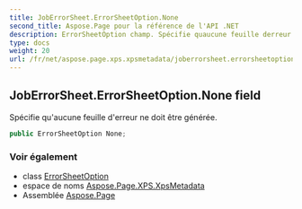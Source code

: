 ```yaml
---
title: JobErrorSheet.ErrorSheetOption.None
second_title: Aspose.Page pour la référence de l'API .NET
description: ErrorSheetOption champ. Spécifie quaucune feuille derreur ne doit être générée.
type: docs
weight: 20
url: /fr/net/aspose.page.xps.xpsmetadata/joberrorsheet.errorsheetoption/none/
---
```

## JobErrorSheet.ErrorSheetOption.None field

Spécifie qu'aucune feuille d'erreur ne doit être générée.

```csharp
public ErrorSheetOption None;
```

### Voir également

* class [ErrorSheetOption](../)
* espace de noms [Aspose.Page.XPS.XpsMetadata](../../joberrorsheet.errorsheetoption/)
* Assemblée [Aspose.Page](../../../)


